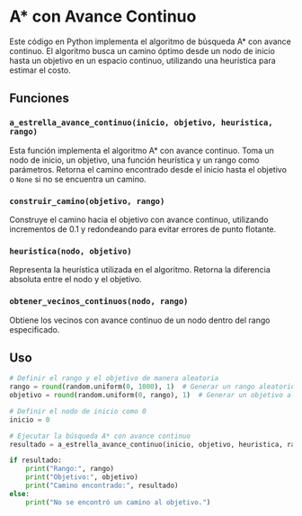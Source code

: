 # A* con Avance Continuo

Este código en Python implementa el algoritmo de búsqueda A* con avance continuo. El algoritmo busca un camino óptimo desde un nodo de inicio hasta un objetivo en un espacio continuo, utilizando una heurística para estimar el costo.

## Funciones

### `a_estrella_avance_continuo(inicio, objetivo, heuristica, rango)`

Esta función implementa el algoritmo A* con avance continuo. Toma un nodo de inicio, un objetivo, una función heurística y un rango como parámetros. Retorna el camino encontrado desde el inicio hasta el objetivo o `None` si no se encuentra un camino.

### `construir_camino(objetivo, rango)`

Construye el camino hacia el objetivo con avance continuo, utilizando incrementos de 0.1 y redondeando para evitar errores de punto flotante.

### `heuristica(nodo, objetivo)`

Representa la heurística utilizada en el algoritmo. Retorna la diferencia absoluta entre el nodo y el objetivo.

### `obtener_vecinos_continuos(nodo, rango)`

Obtiene los vecinos con avance continuo de un nodo dentro del rango especificado.

## Uso

```python
# Definir el rango y el objetivo de manera aleatoria
rango = round(random.uniform(0, 1000), 1)  # Generar un rango aleatorio con un decimal
objetivo = round(random.uniform(0, rango), 1)  # Generar un objetivo aleatorio dentro del rango

# Definir el nodo de inicio como 0
inicio = 0

# Ejecutar la búsqueda A* con avance continuo
resultado = a_estrella_avance_continuo(inicio, objetivo, heuristica, rango)

if resultado:
    print("Rango:", rango)
    print("Objetivo:", objetivo)
    print("Camino encontrado:", resultado)
else:
    print("No se encontró un camino al objetivo.")

